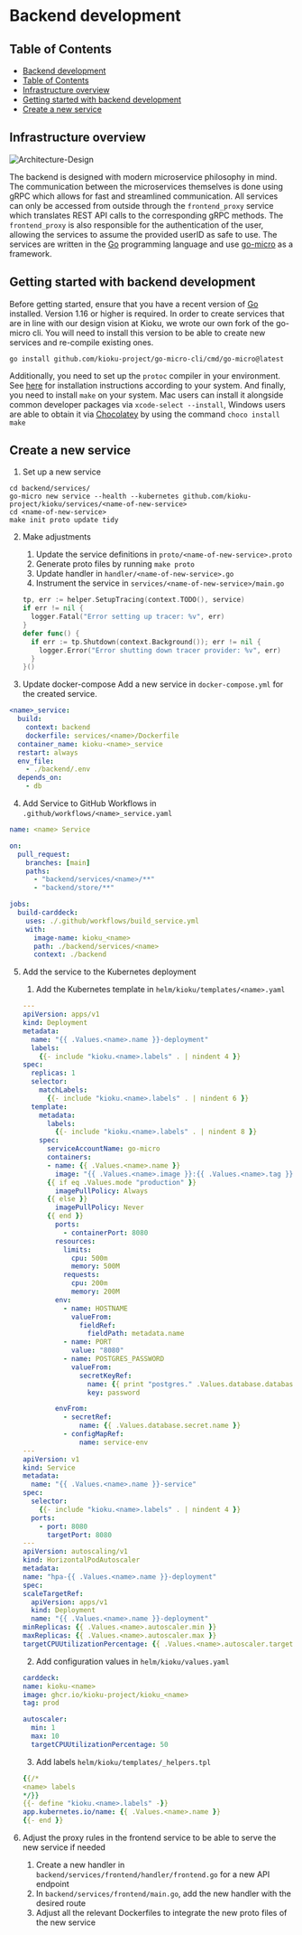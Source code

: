 # Backend development

## Table of Contents

- [Backend development](#backend-development)
- [Table of Contents](#table-of-contents)
- [Infrastructure overview](#infrastructure-overview)
- [Getting started with backend development](#getting-started-with-backend-development)
- [Create a new service](#create-a-new-service)

## Infrastructure overview

![Architecture-Design](https://github.com/kioku-project/kioku/assets/60541979/4aedb2be-f1ff-41bc-ac7f-a45662bd819a)

The backend is designed with modern microservice philosophy in mind. The communication between the microservices themselves is done using gRPC which allows for fast and streamlined communication. All services can only be accessed from outside through the `frontend_proxy` service which translates REST API calls to the corresponding gRPC methods. The `frontend_proxy` is also responsible for the authentication of the user, allowing the services to assume the provided userID as safe to use. The services are written in the [Go](https://go.dev/) programming language and use [go-micro](https://github.com/go-micro/go-micro) as a framework.

## Getting started with backend development

Before getting started, ensure that you have a recent version of [Go](https://go.dev) installed. Version 1.16 or higher is required.
In order to create services that are in line with our design vision at Kioku, we wrote our own fork of the go-micro cli.
You will need to install this version to be able to create new services and re-compile existing ones.

```
go install github.com/kioku-project/go-micro-cli/cmd/go-micro@latest
```

Additionally, you need to set up the `protoc` compiler in your environment. See [here](https://grpc.io/docs/protoc-installation/) for installation instructions according to your system.
And finally, you need to install `make` on your system. Mac users can install it alongside common developer packages via `xcode-select --install`, Windows users are able to obtain it via [Chocolatey](https://chocolatey.org/install) by using the command `choco install make`

## Create a new service

1.  Set up a new service

```
cd backend/services/
go-micro new service --health --kubernetes github.com/kioku-project/kioku/services/<name-of-new-service>
cd <name-of-new-service>
make init proto update tidy
```

2.  Make adjustments

    1. Update the service definitions in `proto/<name-of-new-service>.proto`
    2. Generate proto files by running `make proto`
    3. Update handler in `handler/<name-of-new-service>.go`
    4. Instrument the service in `services/<name-of-new-service>/main.go`
    ```go
    tp, err := helper.SetupTracing(context.TODO(), service)
    if err != nil {
      logger.Fatal("Error setting up tracer: %v", err)
    }
    defer func() {
      if err := tp.Shutdown(context.Background()); err != nil {
        logger.Error("Error shutting down tracer provider: %v", err)
      }
    }()
    ```

3.  Update docker-compose
    Add a new service in `docker-compose.yml` for the created service.

```yaml
<name>_service:
  build:
    context: backend
    dockerfile: services/<name>/Dockerfile
  container_name: kioku-<name>_service
  restart: always
  env_file:
    - ./backend/.env
  depends_on:
    - db
```

4. Add Service to GitHub Workflows in `.github/workflows/<name>_service.yaml`

```yaml
name: <name> Service

on:
  pull_request:
    branches: [main]
    paths:
      - "backend/services/<name>/**"
      - "backend/store/**"

jobs:
  build-carddeck:
    uses: ./.github/workflows/build_service.yml
    with:
      image-name: kioku_<name>
      path: ./backend/services/<name>
      context: ./backend
```

5. Add the service to the Kubernetes deployment

   1. Add the Kubernetes template in `helm/kioku/templates/<name>.yaml`

   ```yaml
   ---
   apiVersion: apps/v1
   kind: Deployment
   metadata:
     name: "{{ .Values.<name>.name }}-deployment"
     labels:
       {{- include "kioku.<name>.labels" . | nindent 4 }}
   spec:
     replicas: 1
     selector:
       matchLabels:
         {{- include "kioku.<name>.labels" . | nindent 6 }}
     template:
       metadata:
         labels:
           {{- include "kioku.<name>.labels" . | nindent 8 }}
       spec:
         serviceAccountName: go-micro
         containers:
         - name: {{ .Values.<name>.name }}
           image: "{{ .Values.<name>.image }}:{{ .Values.<name>.tag }}"
         {{ if eq .Values.mode "production" }}
           imagePullPolicy: Always
         {{ else }}
           imagePullPolicy: Never
         {{ end }}
           ports:
             - containerPort: 8080
           resources:
             limits:
               cpu: 500m
               memory: 500M
             requests:
               cpu: 200m
               memory: 200M
           env:
             - name: HOSTNAME
               valueFrom:
                 fieldRef:
                   fieldPath: metadata.name
             - name: PORT
               value: "8080"
             - name: POSTGRES_PASSWORD
               valueFrom:
                 secretKeyRef:
                   name: {{ print "postgres." .Values.database.databaseName ".credentials.postgresql.acid.zalan.do" }}
                   key: password

           envFrom:
             - secretRef:
                 name: {{ .Values.database.secret.name }}
             - configMapRef:
                 name: service-env
   ---
   apiVersion: v1
   kind: Service
   metadata:
     name: "{{ .Values.<name>.name }}-service"
   spec:
     selector:
       {{- include "kioku.<name>.labels" . | nindent 4 }}
     ports:
       - port: 8080
         targetPort: 8080
   ---
   apiVersion: autoscaling/v1
   kind: HorizontalPodAutoscaler
   metadata:
   name: "hpa-{{ .Values.<name>.name }}-deployment"
   spec:
   scaleTargetRef:
     apiVersion: apps/v1
     kind: Deployment
     name: "{{ .Values.<name>.name }}-deployment"
   minReplicas: {{ .Values.<name>.autoscaler.min }}
   maxReplicas: {{ .Values.<name>.autoscaler.max }}
   targetCPUUtilizationPercentage: {{ .Values.<name>.autoscaler.targetCPUUtilizationPercentage }}
   ```

   2. Add configuration values in `helm/kioku/values.yaml`

   ```yaml
   carddeck:
   name: kioku-<name>
   image: ghcr.io/kioku-project/kioku_<name>
   tag: prod

   autoscaler:
     min: 1
     max: 10
     targetCPUUtilizationPercentage: 50
   ```

   3. Add labels `helm/kioku/templates/_helpers.tpl`

   ```yaml
   {{/*
   <name> labels
   */}}
   {{- define "kioku.<name>.labels" -}}
   app.kubernetes.io/name: {{ .Values.<name>.name }}
   {{- end }}
   ```

6. Adjust the proxy rules in the frontend service to be able to serve the new service if needed
   1. Create a new handler in `backend/services/frontend/handler/frontend.go` for a new API endpoint
   2. In `backend/services/frontend/main.go`, add the new handler with the desired route
   3. Adjust all the relevant Dockerfiles to integrate the new proto files of the new service
